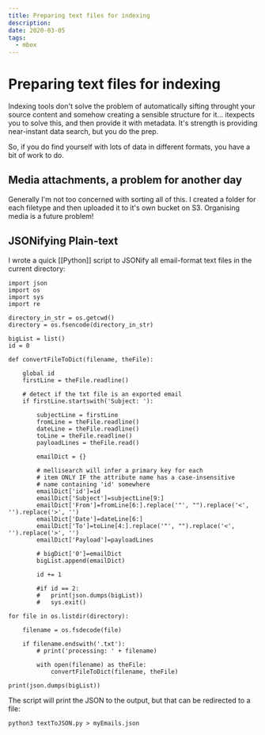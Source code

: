 ```yaml
---
title: Preparing text files for indexing
description:
date: 2020-03-05
tags:
  - mbox
---
```


# Preparing text files for indexing

Indexing tools don't solve the problem of automatically sifting throught your source content and somehow creating a sensible structure for it... itexpects you to solve this, and then provide it with metadata. It's strength is providing near-instant data search, but you do the prep.

So, if you do find yourself with lots of data in different formats, you have a bit of work to do.

## Media attachments, a problem for another day

Generally I'm not too concerned with sorting all of this. I created a folder for each filetype and then uploaded it to it's own bucket on S3. Organising media is a future problem!

## JSONifying Plain-text

I wrote a quick [[Python]] script to JSONify all email-format text files in the current directory:

```
import json
import os
import sys
import re

directory_in_str = os.getcwd()
directory = os.fsencode(directory_in_str)

bigList = list()
id = 0

def convertFileToDict(filename, theFile):

	global id
	firstLine = theFile.readline()

	# detect if the txt file is an exported email
	if firstLine.startswith('Subject: '):

		subjectLine = firstLine
		fromLine = theFile.readline()
		dateLine = theFile.readline()
		toLine = theFile.readline()
		payloadLines = theFile.read()

		emailDict = {}

		# mellisearch will infer a primary key for each
		# item ONLY IF the attribute name has a case-insensitive
		# name containing 'id' somewhere
		emailDict['id']=id
		emailDict['Subject']=subjectLine[9:]
		emailDict['From']=fromLine[6:].replace('"', "").replace('<', '').replace('>', '')
		emailDict['Date']=dateLine[6:]
		emailDict['To']=toLine[4:].replace('"', "").replace('<', '').replace('>', '')
		emailDict['Payload']=payloadLines
		
		# bigDict['0']=emailDict
		bigList.append(emailDict)

		id += 1

		#if id == 2:
		#	print(json.dumps(bigList))
		#	sys.exit()

for file in os.listdir(directory):

	filename = os.fsdecode(file)
	
	if filename.endswith('.txt'):
		# print('processing: ' + filename)
		
		with open(filename) as theFile:
			convertFileToDict(filename, theFile)

print(json.dumps(bigList))
```

The script will print the JSON to the output, but that can be redirected to a file:

```
python3 textToJSON.py > myEmails.json
```